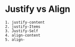 # Justify vs Align 


    1. justify-content
    2. justify-Items
    3. Justify-Self 
    4. align-content
    5. align-